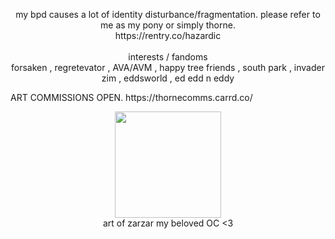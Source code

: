 <p align="center"> my bpd causes a lot of identity disturbance/fragmentation. please refer to me as my pony or simply thorne. <br>https://rentry.co/hazardic <br><br> interests / fandoms <br> forsaken , regretevator , AVA/AVM , happy tree friends , south park , invader zim , eddsworld , ed edd n eddy </p>
ART COMMISSIONS OPEN. https://thornecomms.carrd.co/
<p align="center"> <img src="https://files.catbox.moe/dl38g6.png" width=170px height=170px> <br> art of zarzar my beloved OC <3 </p>
